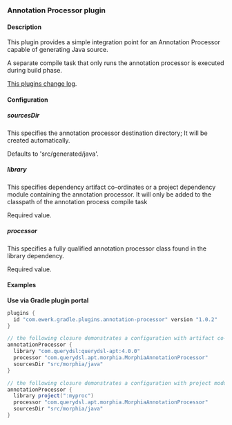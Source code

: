 ### Annotation Processor plugin

#### Description

This plugin provides a simple integration point for an Annotation Processor capable of generating Java source.

A separate compile task that only runs the annotation processor is executed during build phase.

[This plugins change log](change_log.md).

#### Configuration

##### sourcesDir

This specifies the annotation processor destination directory; It will be created automatically.

Defaults to 'src/generated/java'.

##### library

This specifies dependency artifact co-ordinates or a project dependency module containing the annotation processor.
It will only be added to the classpath of the annotation process compile task

Required value.

##### processor

This specifies a fully qualified annotation processor class found in the library dependency.

Required value.

#### Examples

__Use via Gradle plugin portal__

```groovy
plugins {
  id "com.ewerk.gradle.plugins.annotation-processor" version "1.0.2"
}

// the following closure demonstrates a configuration with artifact co-ordinates
annotationProcessor {
  library "com.querydsl:querydsl-apt:4.0.0"
  processor "com.querydsl.apt.morphia.MorphiaAnnotationProcessor"
  sourcesDir "src/morphia/java"
}

// the following closure demonstrates a configuration with project module dependency 
annotationProcessor {
  library project(":myproc")
  processor "com.querydsl.apt.morphia.MorphiaAnnotationProcessor"
  sourcesDir "src/morphia/java"
}

```